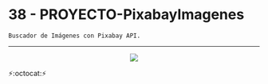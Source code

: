 # 38 - PROYECTO-PixabayImagenes
~~~
Buscador de Imágenes con Pixabay API.
~~~
---
<p align="center" font-weight="bold">
   <object>
      <img src="https://img.shields.io/badge/ESTADO-COMPLETADO-brightgreen?style=for-the-badge&logo=JavaScript&logoWidth=40&link=https://buscadorimagenespixabay-12.netlify.app/">
   </object>
</p>

:zap::octocat::zap:
